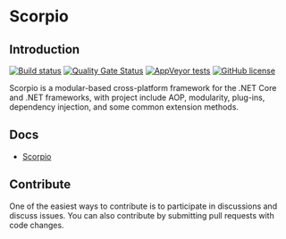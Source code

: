 # Scorpio 
## Introduction
[![Build status](https://ci.appveyor.com/api/projects/status/um73r8w85qjt0w4v?svg=true)](https://ci.appveyor.com/project/wzd24/scorpio)
[![Quality Gate Status](https://sonarcloud.io/api/project_badges/measure?project=project-scorpio_scorpio&metric=alert_status)](https://sonarcloud.io/dashboard?id=project-scorpio_scorpio)
[![AppVeyor tests](https://img.shields.io/appveyor/tests/wzd24/scorpio)](https://ci.appveyor.com/project/wzd24/scorpio)
[![GitHub license](https://img.shields.io/badge/license-MIT-blue.svg)](https://img.shields.io/github/license/project-scorpio/Scorpio)

Scorpio is a modular-based cross-platform framework for the .NET Core and .NET frameworks, with project include AOP, modularity, plug-ins, dependency injection, and some common extension methods.

## Docs

* [Scorpio](https://project-scorpio.github.io/docs/)

## Contribute
One of the easiest ways to contribute is to participate in discussions and discuss issues. You can also contribute by submitting pull requests with code changes.
